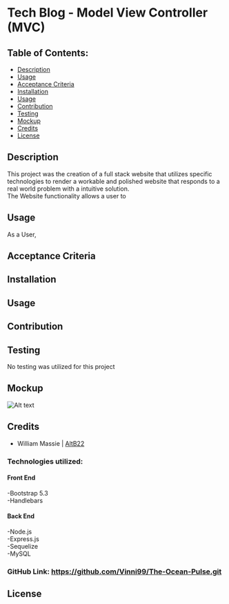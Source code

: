 # Tech Blog - Model View Controller (MVC)

## Table of Contents:

- [Description](#description)
- [Usage](#usage)
- [Acceptance Criteria](#acceptance-criteria)
- [Installation](#installation)
- [Usage](#usage)
- [Contribution](#contribution)
- [Testing](#testing)
- [Mockup](#mockup)
- [Credits](#credits)
- [License](#license)

## Description

This project was the creation of a full stack website that utilizes specific technologies to render a workable and polished website that responds to a real world problem with a intuitive solution. <br>
The Website functionality allows a user to

## Usage

As a User, 

## Acceptance Criteria


## Installation


## Usage


## Contribution


## Testing

No testing was utilized for this project

## Mockup

![Alt text](./public/assets/)

## Credits

- William Massie | [AltB22](https://github.com/AltB22)

### Technologies utilized:

#### Front End

-Bootstrap 5.3<br>
-Handlebars<br>

#### Back End

-Node.js<br>
-Express.js<br>
-Sequelize<br>
-MySQL<br>

### GitHub Link: <https://github.com/Vinni99/The-Ocean-Pulse.git>

## License
